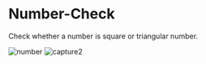 # Number-Check
Check whether a number is square or triangular number.


![number](https://user-images.githubusercontent.com/43552295/48227914-bb978080-e3c9-11e8-96da-79094845c24b.JPG)
![capture2](https://user-images.githubusercontent.com/43552295/48227997-f7cae100-e3c9-11e8-838e-6a8485bb345e.JPG)
